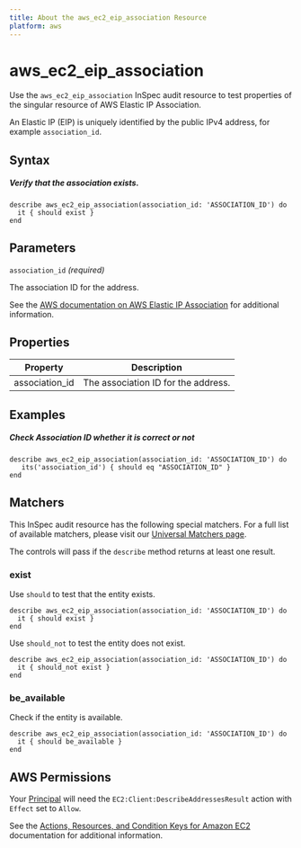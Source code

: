 ```yaml
---
title: About the aws_ec2_eip_association Resource
platform: aws
---
```


# aws_ec2_eip_association

Use the `aws_ec2_eip_association` InSpec audit resource to test properties of the singular resource of AWS Elastic IP Association.

An Elastic IP (EIP) is uniquely identified by the public IPv4 address, for example `association_id`.

## Syntax

##### Verify that the association exists.

    describe aws_ec2_eip_association(association_id: 'ASSOCIATION_ID') do
      it { should exist }
    end

## Parameters

`association_id` _(required)_

The association ID for the address.

See the [AWS documentation on AWS Elastic IP Association](https://docs.aws.amazon.com/AWSCloudFormation/latest/UserGuide/aws-properties-ec2-eip-association.html) for additional information.

## Properties

| Property | Description |
| --- | --- |
| association_id | The association ID for the address. |

## Examples

##### Check Association ID whether it is correct or not

    describe aws_ec2_eip_association(association_id: 'ASSOCIATION_ID') do
       its('association_id') { should eq "ASSOCIATION_ID" }
    end

## Matchers

This InSpec audit resource has the following special matchers. For a full list of available matchers, please visit our [Universal Matchers page](https://www.inspec.io/docs/reference/matchers/).

The controls will pass if the `describe` method returns at least one result.

### exist

Use `should` to test that the entity exists.

    describe aws_ec2_eip_association(association_id: 'ASSOCIATION_ID') do
      it { should exist }
    end

Use `should_not` to test the entity does not exist.

    describe aws_ec2_eip_association(association_id: 'ASSOCIATION_ID') do
      it { should_not exist }
    end

### be_available

Check if the entity is available.

    describe aws_ec2_eip_association(association_id: 'ASSOCIATION_ID') do
      it { should be_available }
    end

## AWS Permissions

Your [Principal](https://docs.aws.amazon.com/IAM/latest/UserGuide/intro-structure.html#intro-structure-principal) will need the `EC2:Client:DescribeAddressesResult` action with `Effect` set to `Allow`.

See the [Actions, Resources, and Condition Keys for Amazon EC2](https://docs.aws.amazon.com/IAM/latest/UserGuide/list_amazonec2.html) documentation for additional information.